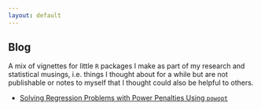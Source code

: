 ```yaml
---
layout: default
---
```


Blog
-------

A mix of vignettes for little `R` packages I make as part of my research and statistical musings, i.e. things I thought about for a while but are not publishable or notes to myself that I thought could also be helpful to others.


<!--* Three Gibbs Samplers for the Bayesian Lasso -->
<!--* [Working With the Exponential Power Distribution Using `gnorm`](http://htmlpreview.github.com/?https://github.com/maryclare/gnorm/blob/master/inst/doc/gnormUse.html) -->
* [Solving Regression Problems with Power Penalties Using `powopt`](http://htmlpreview.github.com/?https://github.com/maryclare/powopt/blob/master/inst/doc/powoptUse.html)


